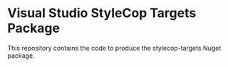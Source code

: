 
# Visual Studio StyleCop Targets Package

This repository contains the code to produce the stylecop-targets Nuget package.
